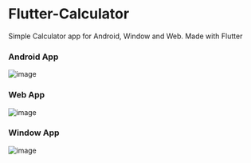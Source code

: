 # Flutter-Calculator
Simple Calculator app for Android, Window and Web. Made with Flutter

### Android App

![image](https://github.com/user-attachments/assets/40c8d521-5f59-4cd3-848e-e8aa6ee7e937)


### Web App
![image](https://github.com/user-attachments/assets/4dbedd70-9ad9-4d78-a818-7ac925a344f4)

### Window App
![image](https://github.com/user-attachments/assets/96bd0d6a-71e4-4f68-b02f-33f70a4fcc74)
